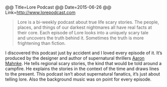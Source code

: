 @@ Title=Lore Podcast
@@ Date=2015-06-26
@@ Link=http://www.lorepodcast.com

> Lore is a bi-weekly podcast about true life scary stories. The people, places, and things of our darkest nightmares all have real facts at their core. Each episode of Lore looks into a uniquely scary tale and uncovers the truth behind it. Sometimes the truth is more frightening than fiction.

I discovered this podcast just by accident and I loved every episode of it. It’s produced by the designer and author of supernatural thrillers [Aaron Mahnke][1]. He tells regional scary stories, the kind that would be told around a campfire. He explains the stories in the context of the time and draws lines to the present. This podcast isn’t about supernatural fanatics, it’s just about telling lore. Also the background music was on point for every episode.

[1]:	http://www.aaronmahnke.com